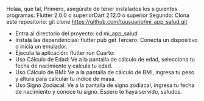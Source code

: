 Holaa, que tal,
Primero, asegúrate de tener instalados los siguientes programas: Flutter 2.0.0 o superiorDart 2.12.0 o superior
Segundo: Clona este repositorio: git clone https://github.com/tuusuario/mi_app_salud.git
 * Entra al directorio del proyecto: cd mi_app_salud
 * Instala las dependencias: flutter pub get
Tercero: Conecta un dispositivo o inicia un emulador.
  * Ejecuta la aplicación: flutter run
Cuarto: 
* Uso Cálculo de Edad: Ve a la pantalla de cálculo de edad, selecciona tu fecha de nacimiento y calcula tu edad.
* Uso Cálculo de BMI: Ve a la pantalla de cálculo de BMI, ingresa tu peso y altura para calcular tu índice de masa.
* Uso Signo Zodiacal: Ve a la pantalla de signo zodiacal, ingresa tu fecha de nacimiento y conoce tu signo.
Espero te haya servido, saludos.
